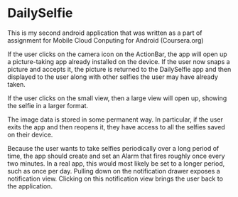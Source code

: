 # DailySelfie

This is my second android application that was written as a part of assignment for Mobile Cloud Conputing for Android (Coursera.org)

If the user clicks on the camera icon on the ActionBar, the app will open up a picture-taking app already installed on the device. If the user now snaps a picture and accepts it, the picture is returned to the DailySelfie app and then displayed to the user along with other selfies the user may have already taken.

If the user clicks on the small view, then a large view will open up, showing the selfie in a larger format.

The image data is stored in some permanent way. In particular, if the user exits the app and then reopens it, they have access to all the selfies saved on their device.

Because the user wants to take selfies periodically over a long period of time, the app should create and set an Alarm that fires roughly once every two minutes. In a real app, this would most likely be set to a longer period, such as once per day. Pulling down on the notification drawer exposes a notification view. Clicking on this notification view brings the user back to the application.

